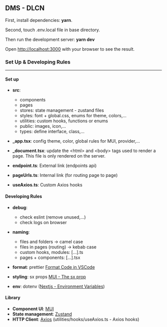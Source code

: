 ## DMS - DLCN

First, install dependencies: **yarn**.

Second, touch .env.local file in base directory.

Then run the development server: **yarn dev**

Open [http://localhost:3000](http://localhost:3000) with your browser to see the result.

### Set Up & Developing Rules

---

#### Set up

- **src**:

  - components
  - pages
  - stores: state management - zustand files
  - styles: font + global.css, enums for theme, colors,...
  - utilities: custom hooks, functions or enums
  - public: images, icon,...
  - types: define interface, class,...

- **\_app.tsx**: config theme, color, global rules for MUI, provider,...
- **\_document.tsx**: update the \<html\> and \<body\> tags used to render a page. This file is only rendered on the server.
- **endpoint.ts**: External link (endpoints api)
- **pageUrls.ts**: Internal link (for routing page to page)
- **useAxios.ts**: Custom Axios hooks

#### Developing Rules

- **debug**:
  - check eslint (remove unused,...)
  - check logs on browser

- **naming**:
  - files and folders -> camel case
  - files in pages (routing) -> kebab case
  - custom hooks, modules: [...].ts
  - pages + components: [...].tsx

- **format**: prettier [Format Code in VSCode](https://www.digitalocean.com/community/tutorials/code-formatting-with-prettier-in-visual-studio-code)
- **styling**: sx props [MUI - The sx prop](https://mui.com/system/getting-started/the-sx-prop/)
- **env**: dotenv ([Nextjs - Environment Variables](https://nextjs.org/docs/api-reference/next.config.js/environment-variables))

#### Library

- **Component UI**: [MUI](https://mui.com/)
- **State management**: [Zustand](https://github.com/pmndrs/zustand)
- **HTTP Client**: [Axios](https://github.com/axios/axios) (utilities/hooks/useAxios.ts - Axios hooks)